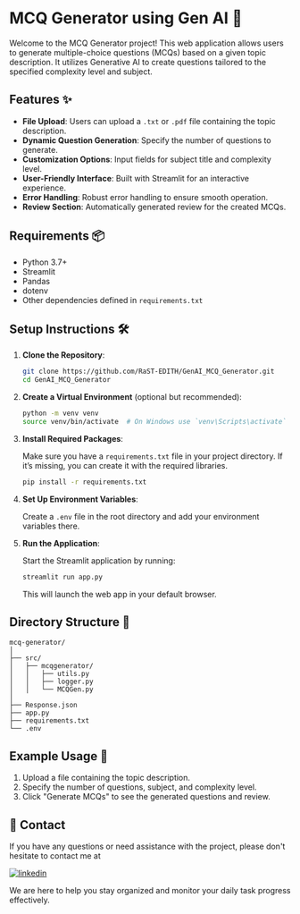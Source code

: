 # MCQ Generator using Gen AI 🤖

Welcome to the MCQ Generator project! This web application allows users to generate multiple-choice questions (MCQs) based on a given topic description. It utilizes Generative AI to create questions tailored to the specified complexity level and subject.

## Features ✨

- **File Upload**: Users can upload a `.txt` or `.pdf` file containing the topic description.
- **Dynamic Question Generation**: Specify the number of questions to generate.
- **Customization Options**: Input fields for subject title and complexity level.
- **User-Friendly Interface**: Built with Streamlit for an interactive experience.
- **Error Handling**: Robust error handling to ensure smooth operation.
- **Review Section**: Automatically generated review for the created MCQs.

## Requirements 📦

- Python 3.7+
- Streamlit
- Pandas
- dotenv
- Other dependencies defined in `requirements.txt`

## Setup Instructions 🛠️

1. **Clone the Repository**:

   ```bash
   git clone https://github.com/RaST-EDITH/GenAI_MCQ_Generator.git
   cd GenAI_MCQ_Generator
   ```

2. **Create a Virtual Environment** (optional but recommended):

   ```bash
   python -m venv venv
   source venv/bin/activate  # On Windows use `venv\Scripts\activate`
   ```

3. **Install Required Packages**:

   Make sure you have a `requirements.txt` file in your project directory. If it’s missing, you can create it with the required libraries.

   ```bash
   pip install -r requirements.txt
   ```

4. **Set Up Environment Variables**:

   Create a `.env` file in the root directory and add your environment variables there.

5. **Run the Application**:

   Start the Streamlit application by running:

   ```bash
   streamlit run app.py
   ```

   This will launch the web app in your default browser.

## Directory Structure 📁

```
mcq-generator/
│
├── src/
│   ├── mcqgenerator/
│   │   ├── utils.py
│   │   ├── logger.py
│   │   └── MCQGen.py
│
├── Response.json
├── app.py
├── requirements.txt
└── .env
```

## Example Usage 📝

1. Upload a file containing the topic description.
2. Specify the number of questions, subject, and complexity level.
3. Click "Generate MCQs" to see the generated questions and review.

## 📎 Contact

If you have any questions or need assistance with the project, please don't hesitate to contact me at 

[![linkedin](https://img.shields.io/badge/linkedin-0A66C2?style=for-the-badge&logo=linkedin&logoColor=white)](https://www.linkedin.com/in/raghvendra-singh-053977226)

We are here to help you stay organized and monitor your daily task progress effectively.